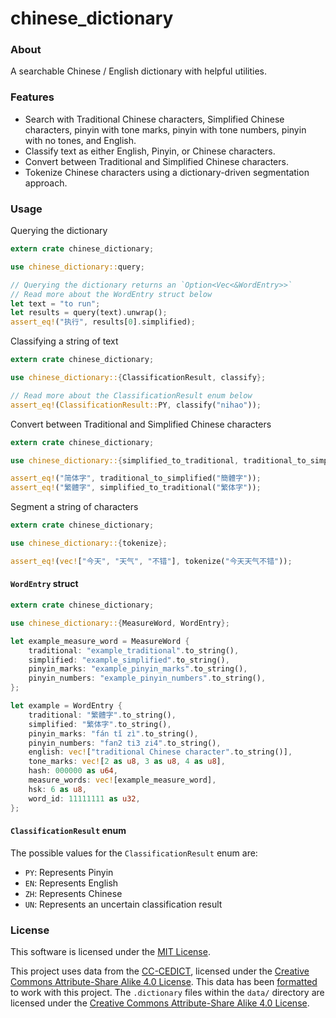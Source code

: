 # chinese_dictionary

### About
A searchable Chinese / English dictionary with helpful utilities.

### Features
- Search with Traditional Chinese characters, Simplified Chinese characters, pinyin with tone marks, pinyin with tone numbers, pinyin with no tones, and English. 
- Classify text as either English, Pinyin, or Chinese characters. 
- Convert between Traditional and Simplified Chinese characters.
- Tokenize Chinese characters using a dictionary-driven segmentation approach.

### Usage
Querying the dictionary
```rust
extern crate chinese_dictionary;

use chinese_dictionary::query;

// Querying the dictionary returns an `Option<Vec<&WordEntry>>`
// Read more about the WordEntry struct below
let text = "to run";
let results = query(text).unwrap();
assert_eq!("执行", results[0].simplified);
```

Classifying a string of text
```rust
extern crate chinese_dictionary;

use chinese_dictionary::{ClassificationResult, classify};

// Read more about the ClassificationResult enum below 
assert_eq!(ClassificationResult::PY, classify("nihao"));
```

Convert between Traditional and Simplified Chinese characters
```rust
extern crate chinese_dictionary;

use chinese_dictionary::{simplified_to_traditional, traditional_to_simplified};

assert_eq!("简体字", traditional_to_simplified("簡體字"));
assert_eq!("繁體字", simplified_to_traditional("繁体字"));
```

Segment a string of characters
```rust
extern crate chinese_dictionary;

use chinese_dictionary::{tokenize};

assert_eq!(vec!["今天", "天气", "不错"], tokenize("今天天气不错"));
```

#### `WordEntry` struct
```rust
extern crate chinese_dictionary;

use chinese_dictionary::{MeasureWord, WordEntry};

let example_measure_word = MeasureWord {
	traditional: "example_traditional".to_string(),
	simplified: "example_simplified".to_string(),
	pinyin_marks: "example_pinyin_marks".to_string(),
	pinyin_numbers: "example_pinyin_numbers".to_string(),
};

let example = WordEntry {
	traditional: "繁體字".to_string(),
	simplified: "繁体字".to_string(),
	pinyin_marks: "fán tǐ zì".to_string(),
	pinyin_numbers: "fan2 ti3 zi4".to_string(),
	english: vec!["traditional Chinese character".to_string()],
	tone_marks: vec![2 as u8, 3 as u8, 4 as u8],
	hash: 000000 as u64,
	measure_words: vec![example_measure_word],
	hsk: 6 as u8,
	word_id: 11111111 as u32,
};
```

#### `ClassificationResult` enum
The possible values for the `ClassificationResult` enum are:
- `PY`: Represents Pinyin
- `EN`: Represents English
- `ZH`: Represents Chinese
- `UN`: Represents an uncertain classification result

### License
This software is licensed under the [MIT License](https://github.com/sotch-pr35mac/chinese_dictionary/blob/master/LICENSE).

This project uses data from the [CC-CEDICT](), licensed under the [Creative Commons Attribute-Share Alike 4.0 License](https://creativecommons.org/licenses/by-sa/4.0/). This data has been [formatted](https://github.com/sotch-pr35mac/syng-dictionary-creator) to work with this project. The `.dictionary` files within the `data/` directory are licensed under the [Creative Commons Attribute-Share Alike 4.0 License](https://creativecommons.org/licenses/by-sa/4.0/).
